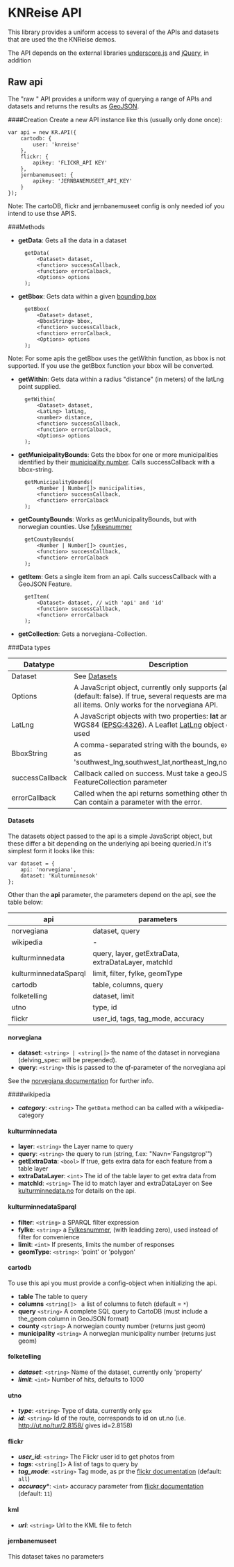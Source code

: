 KNReise API
===================


This library provides a uniform access to several of the APIs and datasets that are used the the KNReise demos.

The API depends on the external libraries [underscore.js][underscore] and [jQuery][jquery], in addition 

[underscore]: http://underscorejs.org
[jquery]: https://jquery.com

Raw api
----------
The "raw " API provides a uniform way of querying a range of APIs and datasets and returns the results as [GeoJSON][geojson]. 

[geojson]: http://geojson.org

####Creation
Create a new API instance like this (usually only done once):

    var api = new KR.API({
        cartodb: {
            user: 'knreise'
        },
        flickr: {
            apikey: 'FLICKR_API KEY'
        },
        jernbanemuseet: {
            apikey: 'JERNBANEMUSEET_API_KEY'
        }
    });

Note: The cartoDB, flickr and jernbanemuseet config is only needed iof you intend to use thse
APIS.


###Methods

* **getData**: Gets all the data in a dataset

        getData(
            <Dataset> dataset,
            <function> successCallback,
            <function> errorCalback,
            <Options> options
        );
        
* **getBbox**: Gets data within a given [bounding box][bbox]
        
        getBbox(
            <Dataset> dataset,
            <BboxString> bbox,
            <function> successCallback,
            <function> errorCalback,
            <Options> options
        );
Note: For some apis the getBbox uses the getWithin function, as bbox is not supported. If you use the getBbox function your bbox will be converted. 
        

* **getWithin**:  Gets data within a radius "distance" (in meters) of the latLng point supplied.
        
        getWithin(
            <Dataset> dataset,
            <LatLng> latLng,
            <number> distance,
            <function> successCallback,
            <function> errorCalback,
            <Options> options
        );
        
* **getMunicipalityBounds**: Gets the bbox for one or more municipalities identified by their [municipality number][kommunenummer]. Calls successCallback with a bbox-string.

        getMunicipalityBounds(
            <Number | Number[]> municipalities,
            <function> successCallback,
            <function> errorCalback
        );

* **getCountyBounds**: Works as getMunicipalityBounds, but with norwegian counties. Use [fylkesnummer][fylkesnummer]

        getCountyBounds(
            <Number | Number[]> counties,
            <function> successCallback,
            <function> errorCalback
        );
      
* **getItem**: Gets a single item from an api. Calls successCallback with a GeoJSON Feature.
    
        getItem(
            <Dataset> dataset, // with 'api' and 'id'
            <function> successCallback,
            <function> errorCalback
        );

* **getCollection**: Gets a norvegiana-Collection.

###Data types

| Datatype   | Description                                                                                     |
|------------|-------------------------------------------------------------------------------------------------|
| Dataset    | See [Datasets](#datasets)                                                                       |
| Options    | A JavaScript object, currently only supports {allPages: <bool>} (default: false). If true, several requests are made to get all items. Only works for the norvegiana API.|
| LatLng     | A JavaScript objects with two properties: __lat__ and __lng__ in WGS84 ([EPSG:4326][4326]). A Leaflet [LatLng][leaflet-latlng] object can be used|
| BboxString | A comma-separated string with the bounds, expressed as 'southwest_lng,southwest_lat,northeast_lng,northeast_lat'           |
| successCallback| Callback called on success. Must take a geoJSon FeatureCollection parameter |
| errorCallback  | Called when the api returns something other than ``200 OK``. Can contain a parameter with the error.

#### <a name="datasets">Datasets</a>
The datasets object passed to the api is a simple JavaScript object, but these differ a bit depending on the underlying api beeing queried.In it's simplest form it looks like this:

    var dataset = {
        api: 'norvegiana',
        dataset: 'Kulturminnesok'
    };

Other than the __api__ parameter, the parameters depend on the api, see the table below:


| api                   | parameters                                           |
|-----------------------|------------------------------------------------------|
| norvegiana            | dataset, query                                       |
| wikipedia             | -                                                    |
| kulturminnedata       | query, layer, getExtraData, extraDataLayer, matchId  |
| kulturminnedataSparql | limit, filter, fylke, geomType                       |
| cartodb               | table, columns, query                                |
| folketelling          | dataset, limit                                       |
| utno                  | type, id                                             |
| flickr                | user_id, tags, tag_mode, accuracy                    |



#### norvegiana
* **dataset**: ``<string> | <string[]>`` the name of the dataset in norvegiana (delving_spec: will be prepended). 
* **query**:  ``<string>`` this is passed to the qf-parameter of the norvegiana api

See the [norvegiana documentation][norvegiana-doc] for further info.


####wikipedia
* ***category***: ``<string>`` The ``getData`` method can ba called with a wikipedia-category


#### kulturminnedata
* **layer**:  ``<string>`` the Layer name to query
* **query**:  ``<string>`` the query to run (string, f.ex: "Navn='Fangstgrop'")
* **getExtraData**: ``<bool>`` If true, gets extra data for each feature from a table layer
* **extraDataLayer**: ``<int>`` The id of the table layer to get extra data from
* **matchId**: ``<string>`` The id to match layer and extraDataLayer on
See [kulturminnedata.no][kulturminedata] for details on the api.


#### kulturminnedataSparql
* **filter**: ``<string>`` a SPARQL filter expression
* **fylke**: ``<string>`` a [Fylkesnummer][fylkesnummer], (with leadding zero), used instead of filter for convenience
* **limit**: ``<int>`` If presents, limits the number of responses
* **geomType**: ``<string>``: 'point' or 'polygon'


#### cartodb
To use this api you must provide a config-object when initializing the api.
* **table** The table to query
* **columns** ``<string[]> `` a list of columns to fetch (default = ``*``)
* **query** ``<string>`` A complete SQL query to CartoDB (must include a the_geom column in GeoJSON format)
* **county** ``<string>`` A norwegian county number (returns just geom)
* **municipality** ``<string>`` A norwegian municipality number (returns just geom)

#### folketelling
* ***dataset***: ``<string>`` Name of the dataset, currently only 'property'
* ***limit***: ``<int>`` Number of hits, defaults to 1000

#### utno
* ***type***: ``<string>`` Type of data, currently only ``gpx``
* ***id***: ``<string>`` Id of the route, corresponds to id on ut.no (i.e. http://ut.no/tur/2.8158/ gives id=2.8158)

#### flickr
* ***user_id***: ``<string>`` The Flickr user id to get photos from
* ***tags***: ``<string[]>`` A list of tags to query by
* ***tag_mode***: ``<string>`` Tag mode, as pr the [flickr documentation][flickrdoc] (default: ``all``)
* ***accuracy****: ``<int>`` accuracy parameter from [flickr documentation][flickrdoc] (default: ``11``)

#### kml
* ***url***: ``<string>`` Url to the KML file to fetch

#### jernbanemuseet
This dataset takes no parameters


[bbox]: http://en.wikipedia.org/wiki/Minimum_bounding_box
[4326]: http://epsg.io/4326
[leaflet-latlng]: http://leafletjs.com/reference.html#latlng
[norvegiana-doc]: https://norvegianablog.wordpress.com/api-eksempler/
[kulturminedata]: http://www.kulturminnedata.no/api.html 
[kommunenummer]: http://no.wikipedia.org/wiki/Kommunenummer
[fylkesnummer]: http://no.wikipedia.org/wiki/Fylkesnummer
[flickrdoc]: https://www.flickr.com/services/api/flickr.photos.search.html
